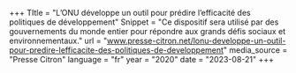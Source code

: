 +++
TItle = "L’ONU développe un outil pour prédire l’efficacité des politiques de développement"
Snippet = "Ce dispositif sera utilisé par des gouvernements du monde entier pour répondre aux grands défis sociaux et environnementaux."
url = "www.presse-citron.net/lonu-developpe-un-outil-pour-predire-lefficacite-des-politiques-de-developpement"
media_source = "Presse Citron"
language = "fr"
year = "2020"
date = "2023-08-21"
+++
